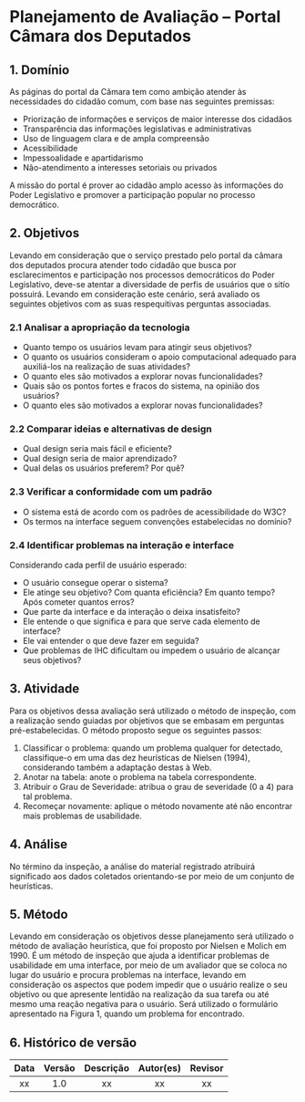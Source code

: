 # Planejamento de Avaliação – Portal Câmara dos Deputados

## 1. Domínio
As páginas do portal da Câmara tem como ambição atender às necessidades do cidadão comum, com base nas seguintes premissas:
- Priorização de informações e serviços de maior interesse dos cidadãos
- Transparência das informações legislativas e administrativas
- Uso de linguagem clara e de ampla compreensão
- Acessibilidade
- Impessoalidade e apartidarismo
- Não-atendimento a interesses setoriais ou privados

A missão do portal é prover ao cidadão amplo acesso às informações do Poder Legislativo e promover a participação popular no processo democrático.

## 2. Objetivos
Levando em consideração que o serviço prestado pelo portal da câmara dos deputados procura atender todo cidadão que busca por esclarecimentos e participação nos processos democráticos do Poder Legislativo, deve-se atentar a diversidade de perfis de usuários que o sitío possuirá.
Levando em consideração este cenário, será avaliado os seguintes objetivos com as suas respequitivas perguntas associadas.

### 2.1 Analisar a apropriação da tecnologia
  - Quanto tempo os usuários levam para atingir seus objetivos?
  - O quanto os usuários consideram o apoio computacional adequado para auxiliá-los na realização de suas atividades?
  - O quanto eles são motivados a explorar novas funcionalidades?
  - Quais são os pontos fortes e fracos do sistema, na opinião dos usuários?
  - O quanto eles são motivados a explorar novas funcionalidades?

### 2.2 Comparar ideias e alternativas de design
  - Qual design seria mais fácil e eficiente?
  - Qual design seria de maior aprendizado?
  - Qual delas os usuários preferem? Por quê?

### 2.3 Verificar a conformidade com um padrão
  - O sistema está de acordo com os padrões de acessibilidade do W3C?
  - Os termos na interface seguem convenções estabelecidas no domínio?

### 2.4 Identificar problemas na interação e interface
Considerando cada perfil de usuário esperado:
- O usuário consegue operar o sistema?
- Ele atinge seu objetivo? Com quanta eficiência? Em quanto tempo? Após cometer quantos erros?
- Que parte da interface e da interação o deixa insatisfeito?
- Ele entende o que significa e para que serve cada elemento de interface?
- Ele vai entender o que deve fazer em seguida?
- Que problemas de IHC dificultam ou impedem o usuário de alcançar seus objetivos?

## 3. Atividade

Para os objetivos dessa avaliação será utilizado o método de inspeção, com a realização sendo guiadas por objetivos que se embasam em perguntas pré-estabelecidas.
O método proposto segue os seguintes passos:
1. Classificar o problema: quando um problema qualquer for detectado,
classifique-o em uma das dez heurísticas de Nielsen (1994), considerando também
a adaptação destas à Web.
2. Anotar na tabela: anote o problema na tabela correspondente.
3. Atribuir o Grau de Severidade: atribua o grau de severidade (0 a 4) para tal
problema.
4. Recomeçar novamente: aplique o método novamente até não encontrar
mais problemas de usabilidade.

## 4. Análise
No término da inspeção, a análise do material registrado atribuirá significado aos dados coletados orientando-se por meio de um conjunto de heurísticas.

## 5. Método
Levando em consideração os objetivos desse planejamento será utilizado o método de avaliação heurística, que foi proposto por Nielsen e Molich em 1990. É um método de inspeção que ajuda a identificar problemas de usabilidade em uma interface, por meio de um avaliador que se coloca no lugar do usuário e procura problemas na interface, levando em consideração os aspectos que podem impedir que o usuário realize o seu objetivo ou que apresente lentidão na realização da sua tarefa ou até mesmo uma reação negativa para o usuário. Será utilizado o formulário apresentado na Figura 1, quando um problema for encontrado.


## 6. Histórico de versão
|    Data    | Versão | Descrição    | Autor(es)    | Revisor            |
| :--------: | :----: | :----------: | :----------: | :----------------: |
| xx |  1.0   | xx  | xx | xx |
